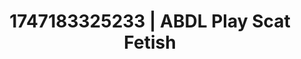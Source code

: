 ---
categories:
- Flushed cheeks
- Deep intimacy
- Naughty librarian
- Softcore vibes
- Erotic escapism
image: /assets/images/1747183325233.webp
layout: post
seo:
  description: Featured content with premium Scat Fetish, ABDL Play. HD images available.
  keywords: Scat Fetish, ABDL Play
  og_image: /assets/images/1747183325233.webp
  schema_type: VisualArtwork
tags:
- ABDL Play
- '#1747183325233'
- Scat Fetish
title: 1747183325233 | ABDL Play Scat Fetish
---